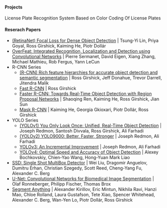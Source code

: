 #### Projects
License Plate Recognition System Based on Color Coding Of License Plates

#### Reserach Papers
- [(RetinaNet) Focal Loss for Dense Object Detection](https://arxiv.org/abs/1708.02002v2) | Tsung-Yi Lin, Priya Goyal, Ross Girshick, Kaiming He, Piotr Dollár
- [OverFeat: Integrated Recognition, Localization and Detection using Convolutional Networks](https://arxiv.org/abs/1312.6229) | Pierre Sermanet, David Eigen, Xiang Zhang, Michael Mathieu, Rob Fergus, Yann LeCun
- R-CNN Series
    - [(R-CNN) Rich feature hierarchies for accurate object detection and semantic segmentation](https://arxiv.org/abs/1311.2524) | Ross Girshick, Jeff Donahue, Trevor Darrell, Jitendra Malik
    - [Fast R-CNN](https://arxiv.org/abs/1504.08083) | Ross Girshick
    - [Faster R-CNN: Towards Real-Time Object Detection with Region Proposal Networks](https://arxiv.org/abs/1506.01497) | Shaoqing Ren, Kaiming He, Ross Girshick, Jian Sun
    - [Mask R-CNN](https://arxiv.org/abs/1703.06870#) | Kaiming He, Georgia Gkioxari, Piotr Dollár, Ross Girshick
- YOLO Series
    - [(YOLOv1) You Only Look Once: Unified, Real-Time Object Detection](https://arxiv.org/abs/1506.02640) | Joseph Redmon, Santosh Divvala, Ross Girshick, Ali Farhadi
    - [(YOLOv2) YOLO9000: Better, Faster, Stronger](https://arxiv.org/abs/1612.08242) | Joseph Redmon, Ali Farhadi
    - [YOLOv3: An Incremental Improvement](https://arxiv.org/abs/1804.02767) | Joseph Redmon, Ali Farhadi
    - [YOLOv4: Optimal Speed and Accuracy of Object Detection](https://arxiv.org/abs/2004.10934) | Alexey Bochkovskiy, Chien-Yao Wang, Hong-Yuan Mark Liao
- [SSD: Single Shot MultiBox Detector](https://arxiv.org/abs/1512.02325) | Wei Liu, Dragomir Anguelov, Dumitru Erhan, Christian Szegedy, Scott Reed, Cheng-Yang Fu, Alexander C. Berg
- [U-Net: Convolutional Networks for Biomedical Image Segmentation](https://arxiv.org/abs/1505.04597) | Olaf Ronneberger, Philipp Fischer, Thomas Brox
- [Segment Anything](https://arxiv.org/abs/2304.02643) | Alexander Kirillov, Eric Mintun, Nikhila Ravi, Hanzi Mao, Chloe Rolland, Laura Gustafson, Tete Xiao, Spencer Whitehead, Alexander C. Berg, Wan-Yen Lo, Piotr Dollár, Ross Girshick

